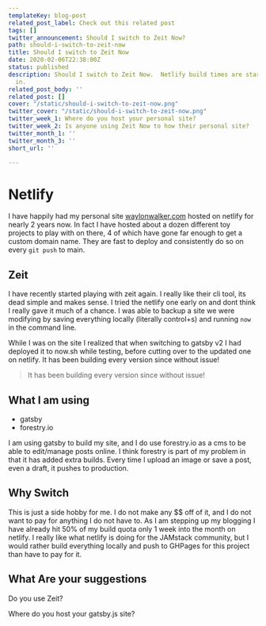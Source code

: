```yaml
---
templateKey: blog-post
related_post_label: Check out this related post
tags: []
twitter_announcement: Should I switch to Zeit Now?
path: should-i-switch-to-zeit-now
title: Should I switch to Zeit Now
date: 2020-02-06T22:38:00Z
status: published
description: Should I switch to Zeit Now.  Netlify build times are starting to creep
  in.
related_post_body: ''
related_post: []
cover: "/static/should-i-switch-to-zeit-now.png"
twitter_cover: "/static/should-i-switch-to-zeit-now.png"
twitter_week_1: Where do you host your personal site?
twitter_week_2: Is anyone using Zeit Now to how their personal site?
twitter_month_1: ''
twitter_month_3: ''
short_url: ''

---
```

# Netlify

I have happily had my personal site [waylonwalker.com](https://waylonwalker.com) hosted on netlify for nearly 2 years now.  In fact I have hosted about a dozen different toy projects to play with on there, 4 of which have gone far enough to get a custom domain name.  They are fast to deploy and consistently do so on every `git push` to main.


## Zeit

I have recently started playing with zeit again.  I really like their cli tool, its dead simple and makes sense.  I tried the netlify one early on and dont think I really gave it much of a chance. I was able to backup a site we were modifying by saving everything locally (literally control+s) and running `now` in the command line.

While I was on the site I realized that when switching to gatsby v2 I had deployed it to now.sh while testing, before cutting over to the updated one on netlify.  It has been building every version since without issue!

> It has been building every version since without issue!

## What I am using

* gatsby
* forestry.io

I am using gatsby to build my site, and I do use forestry.io as a cms to be able to edit/manage posts online.  I think forestry is part of my problem in that it has added extra builds.  Every time I upload an image or save a post, even a draft, it pushes to production.


## Why Switch

This is just a side hobby for me.  I do not make any $$ off of it, and I do not want to pay for anything I do not have to.  As I am stepping up my blogging I have already hit 50% of my build quota only 1 week into the month on netlify.  I really like what netlify is doing for the JAMstack community, but I would rather build everything locally and push to GHPages for this project than have to pay for it.

## What Are your suggestions

Do you use Zeit?

Where do you host your gatsby.js site?
